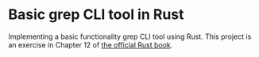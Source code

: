 # Basic grep CLI tool in Rust
Implementing a basic functionality grep CLI tool using Rust. This project is an exercise in Chapter 12 of [the official Rust book](https://doc.rust-lang.org/book/).
